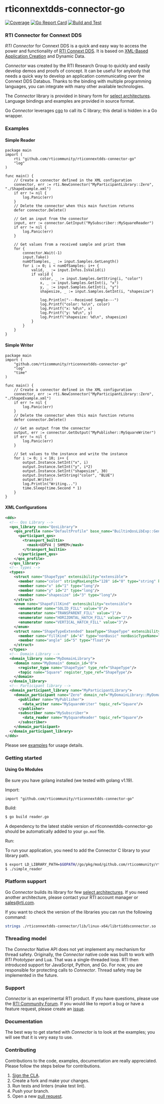 rticonnextdds-connector-go
=======
[![Coverage](https://codecov.io/gh/rticommunity/rticonnextdds-connector-go/branch/master/graph/badge.svg)](https://codecov.io/gh/rticommunity/rticonnextdds-connector-go)
[![Go Report Card](https://goreportcard.com/badge/github.com/rticommunity/rticonnextdds-connector-go)](https://goreportcard.com/report/github.com/rticommunity/rticonnextdds-connector-go)
[![Build and Test](https://github.com/rticommunity/rticonnextdds-connector-go/actions/workflows/build.yml/badge.svg)](https://github.com/rticommunity/rticonnextdds-connector-go/actions/workflows/build.yml)


### RTI Connector for Connext DDS
*RTI Connector* for Connext DDS is a quick and easy way to access the power and
functionality of [RTI Connext DDS](http://www.rti.com/products/index.html).
It is based on [XML-Based Application Creation](https://community.rti.com/static/documentation/connext-dds/6.0.0/doc/manuals/connext_dds/xml_application_creation/RTI_ConnextDDS_CoreLibraries_XML_AppCreation_GettingStarted.pdf) and Dynamic Data.

*Connector* was created by the RTI Research Group to quickly and easily develop demos
and proofs of concept. It can be useful for anybody that needs
a quick way to develop an application communicating over the Connext DDS Databus.
Thanks to the binding with multiple programming languages, you can integrate
with many other available technologies.

The *Connector* library is provided in binary form for [select architectures](https://github.com/rticommunity/rticonnextdds-connector/blob/master/config.yaml). Language bindings and examples are provided in source format.

Go *Connector* leverages [cgo](https://golang.org/cmd/cgo) to call its C library;
this detail is hidden in a Go wrapper. 

### Examples
#### Simple Reader
```golang
package main
import (
	rti "github.com/rticommunity/rticonnextdds-connector-go"
	"log"
)

func main() {
	// Create a connector defined in the XML configuration
	connector, err := rti.NewConnector("MyParticipantLibrary::Zero", "./ShapeExample.xml")
	if err != nil {
		log.Panic(err)
	}
	// Delete the connector when this main function returns
	defer connector.Delete()
	
	// Get an input from the connector
	input, err := connector.GetInput("MySubscriber::MySquareReader")
	if err != nil {
		log.Panic(err)
	}

	// Get values from a received sample and print them
	for {
		connector.Wait(-1)
		input.Take()
		numOfSamples, _ := input.Samples.GetLength()
		for i := 0; i < numOfSamples; i++ {
			valid, _ := input.Infos.IsValid(i)
			if valid {
				color, _ := input.Samples.GetString(i, "color")
				x, _ := input.Samples.GetInt(i, "x")
				y, _ := input.Samples.GetInt(i, "y")
				shapesize, _ := input.Samples.GetInt(i, "shapesize")

				log.Println("---Received Sample---")
				log.Printf("color: %s\n", color)
				log.Printf("x: %d\n", x)
				log.Printf("y: %d\n", y)
				log.Printf("shapesize: %d\n", shapesize)
			}
		}
	}
}
```

#### Simple Writer
```golang
package main
import (
	"github.com/rticommunity/rticonnextdds-connector-go"
	"log"
	"time"
)

func main() {
	// Create a connector defined in the XML configuration
	connector, err := rti.NewConnector("MyParticipantLibrary::Zero", "./ShapeExample.xml")
	if err != nil {
		log.Panic(err)
	}
	// Delete the connector when this main function returns
	defer connector.Delete()

	// Get an output from the connector
	output, err := connector.GetOutput("MyPublisher::MySquareWriter")
	if err != nil {
		log.Panic(err)
	}

	// Set values to the instance and write the instance
	for i := 0; i < 10; i++ {
		output.Instance.SetInt("x", i)
		output.Instance.SetInt("y", i*2)
		output.Instance.SetInt("shapesize", 30)
		output.Instance.SetString("color", "BLUE")
		output.Write()
		log.Println("Writing...")
		time.Sleep(time.Second * 1)
	}
}
```

#### XML Configurations
```xml
<dds>
  <!-- Qos Library -->
  <qos_library name="QosLibrary">
    <qos_profile name="DefaultProfile" base_name="BuiltinQosLibExp::Generic.StrictReliable" is_default_qos="true">
      <participant_qos>
        <transport_builtin>
          <mask>UDPV4 | SHMEM</mask>
        </transport_builtin>
      </participant_qos>
    </qos_profile>
  </qos_library>
  <!-- types -->
  <types>
    <struct name="ShapeType" extensibility="extensible">
      <member name="color" stringMaxLength="128" id="0" type="string" key="true"/>
      <member name="x" id="1" type="long"/>
      <member name="y" id="2" type="long"/>
      <member name="shapesize" id="3" type="long"/>
    </struct>
    <enum name="ShapeFillKind" extensibility="extensible">
      <enumerator name="SOLID_FILL" value="0"/>
      <enumerator name="TRANSPARENT_FILL" value="1"/>
      <enumerator name="HORIZONTAL_HATCH_FILL" value="2"/>
      <enumerator name="VERTICAL_HATCH_FILL" value="3"/>
    </enum>
    <struct name="ShapeTypeExtended" baseType="ShapeType" extensibility="extensible">
      <member name="fillKind" id="4" type="nonBasic" nonBasicTypeName="ShapeFillKind"/>
      <member name="angle" id="5" type="float"/>
    </struct>
  </types>
  <!-- Domain Library -->
  <domain_library name="MyDomainLibrary">
    <domain name="MyDomain" domain_id="0">
      <register_type name="ShapeType" type_ref="ShapeType"/>
      <topic name="Square" register_type_ref="ShapeType"/>
    </domain>
  </domain_library>
  <!-- Participant library -->
  <domain_participant_library name="MyParticipantLibrary">
    <domain_participant name="Zero" domain_ref="MyDomainLibrary::MyDomain">
      <publisher name="MyPublisher">
        <data_writer name="MySquareWriter" topic_ref="Square"/>
      </publisher>
      <subscriber name="MySubscriber">
        <data_reader name="MySquareReader" topic_ref="Square"/>
      </subscriber>
    </domain_participant>
  </domain_participant_library>
</dds>
```
Please see [examples](examples/README.md) for usage details.

### Getting started
#### Using Go Modules
Be sure you have golang installed (we tested with golang v1.19). 

Import:

```golang
import "github.com/rticommunity/rticonnextdds-connector-go"
```

Build:
```bash
$ go build reader.go
```

A dependency to the latest stable version of rticonnextdds-connector-go should be automatically added to your `go.mod` file.

Run:

To run your application, you need to add the Connector C library to your library path.
```bash
$ export LD_LIBRARY_PATH=$GOPATH//go/pkg/mod/github.com/rticommunity/rticonnextdds-connector-go\@{version}-{YYYYMMDDHHmm}-{commit_id}/rticonnextdds-connector/lib/linux-x64:$LD_LIBRARY_PATH
$ ./simple_reader
```

### Platform support
Go *Connector* builds its library for few [select architectures](https://github.com/rticommunity/rticonnextdds-connector/blob/master/config.yaml). If you need another architecture, please contact your RTI account manager or sales@rti.com.

If you want to check the version of the libraries you can run the following command:

``` bash
strings ./rticonnextdds-connector/lib/linux-x64/librtiddsconnector.so | grep BUILD
```

### Threading model
The *Connector* Native API does not yet implement any mechanism for thread safety. Originally, the *Connector* native code was built to work with *RTI Prototyper* and Lua. That was a single-threaded loop. RTI then introduced support for JavaScript, Python, and Go. For now, you are responsible for protecting calls to *Connector*. Thread safety
may be implemented in the future.

### Support
*Connector* is an experimental RTI product. If you have questions, please use the [RTI Community Forum](https://community.rti.com/forums/technical-questions). If you would like to report a bug or have a feature request, please create an [issue](https://github.com/rticommunity/rticonnextdds-connector-go/issues).

### Documentation
The best way to get started with *Connector* is to look at the
examples; you will see that it is very easy to use.

### Contributing
Contributions to the code, examples, documentation are really appreciated. Please follow the steps below for contributions. 

1. [Sign the CLA](CONTRIBUTING.md).
1. Create a fork and make your changes.
1. Run tests and linters (make test lint).
1. Push your branch.
1. Open a new [pull request](https://github.com/rticommunity/rticonnextdds-connector-go/compare).
